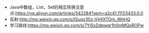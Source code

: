 * Java中数组，List，Set的相互转换注意点:https://yq.aliyun.com/articles/542284?spm=a2c41.11123433.0.0 
* 反射:http://mp.weixin.qq.com/s/tSugz30z-VjHlXTOm_WhHQ
* 学习路线:https://mp.weixin.qq.com/s/7YiSxDdpwqr1h0mMQxROPw